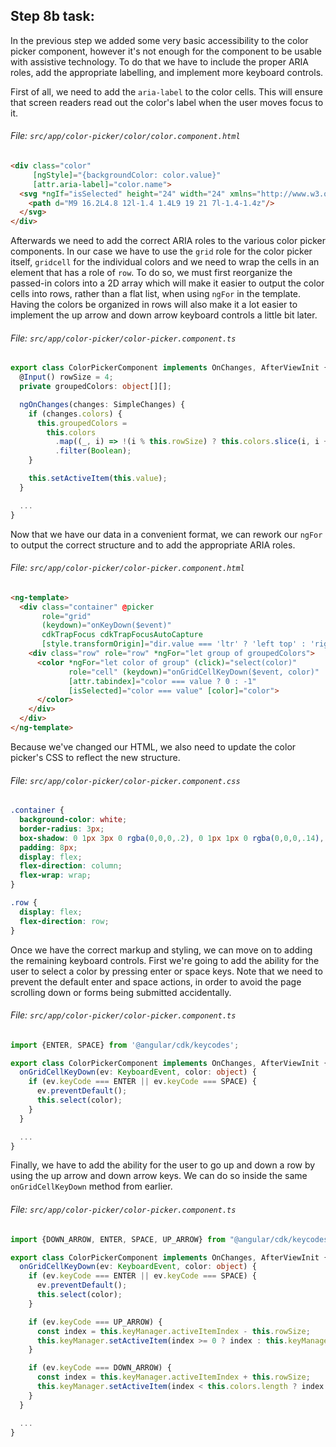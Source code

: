 ## Step 8b task:

In the previous step we added some very basic accessibility to the color picker component, however
it's not enough for the component to be usable with assistive technology. To do that we have to
include the proper ARIA roles, add the appropriate labelling, and implement more keyboard controls.

First of all, we need to add the `aria-label` to the color cells. This will ensure that screen
readers read out the color's label when the user moves focus to it.

###### File: `src/app/color-picker/color/color.component.html`

```html
<div class="color"
     [ngStyle]="{backgroundColor: color.value}"
     [attr.aria-label]="color.name">
  <svg *ngIf="isSelected" height="24" width="24" xmlns="http://www.w3.org/2000/svg">
    <path d="M9 16.2L4.8 12l-1.4 1.4L9 19 21 7l-1.4-1.4z"/>
  </svg>
</div>
```

Afterwards we need to add the correct ARIA roles to the various color picker components. In our case
we have to use the `grid` role for the color picker itself, `gridcell` for the individual colors
and we need to wrap the cells in an element that has a role of `row`. To do so, we must first
reorganize the passed-in colors into a 2D array which will make it easier to output the color
cells into rows, rather than a flat list, when using `ngFor` in the template. Having the colors
be organized in rows will also make it a lot easier to implement the up arrow and down arrow
keyboard controls a little bit later.

###### File: `src/app/color-picker/color-picker.component.ts`

```ts
export class ColorPickerComponent implements OnChanges, AfterViewInit {
  @Input() rowSize = 4;
  private groupedColors: object[][];

  ngOnChanges(changes: SimpleChanges) {
    if (changes.colors) {
      this.groupedColors =
        this.colors
          .map((_, i) => !(i % this.rowSize) ? this.colors.slice(i, i + this.rowSize) : null)
          .filter(Boolean);
    }

    this.setActiveItem(this.value);
  }

  ...
}
```

Now that we have our data in a convenient format, we can rework our `ngFor` to output the correct
structure and to add the appropriate ARIA roles.

###### File: `src/app/color-picker/color-picker.component.html`

```html
<ng-template>
  <div class="container" @picker
       role="grid"
       (keydown)="onKeyDown($event)"
       cdkTrapFocus cdkTrapFocusAutoCapture
       [style.transformOrigin]="dir.value === 'ltr' ? 'left top' : 'right top'">
    <div class="row" role="row" *ngFor="let group of groupedColors">
      <color *ngFor="let color of group" (click)="select(color)"
             role="cell" (keydown)="onGridCellKeyDown($event, color)"
             [attr.tabindex]="color === value ? 0 : -1"
             [isSelected]="color === value" [color]="color">
      </color>
    </div>
  </div>
</ng-template>
```

Because we've changed our HTML, we also need to update the color picker's CSS to reflect the new
structure.

###### File: `src/app/color-picker/color-picker.component.css`

```css
.container {
  background-color: white;
  border-radius: 3px;
  box-shadow: 0 1px 3px 0 rgba(0,0,0,.2), 0 1px 1px 0 rgba(0,0,0,.14), 0 2px 1px -1px rgba(0,0,0,.12);
  padding: 8px;
  display: flex;
  flex-direction: column;
  flex-wrap: wrap;
}

.row {
  display: flex;
  flex-direction: row;
}
```

Once we have the correct markup and styling, we can move on to adding the remaining keyboard
controls. First we're going to add the ability for the user to select a color by pressing enter
or space keys. Note that we need to prevent the default enter and space actions, in order to avoid
the page scrolling down or forms being submitted accidentally.

###### File: `src/app/color-picker/color-picker.component.ts`

```ts
import {ENTER, SPACE} from '@angular/cdk/keycodes';

export class ColorPickerComponent implements OnChanges, AfterViewInit {
  onGridCellKeyDown(ev: KeyboardEvent, color: object) {
    if (ev.keyCode === ENTER || ev.keyCode === SPACE) {
      ev.preventDefault();
      this.select(color);
    }
  }

  ...
}
```

Finally, we have to add the ability for the user to go up and down a row by using the up arrow and
down arrow keys. We can do so inside the same `onGridCellKeyDown` method from earlier.

###### File: `src/app/color-picker/color-picker.component.ts`

```ts
import {DOWN_ARROW, ENTER, SPACE, UP_ARROW} from "@angular/cdk/keycodes";

export class ColorPickerComponent implements OnChanges, AfterViewInit {
  onGridCellKeyDown(ev: KeyboardEvent, color: object) {
    if (ev.keyCode === ENTER || ev.keyCode === SPACE) {
      ev.preventDefault();
      this.select(color);
    }

    if (ev.keyCode === UP_ARROW) {
      const index = this.keyManager.activeItemIndex - this.rowSize;
      this.keyManager.setActiveItem(index >= 0 ? index : this.keyManager.activeItemIndex);
    }

    if (ev.keyCode === DOWN_ARROW) {
      const index = this.keyManager.activeItemIndex + this.rowSize;
      this.keyManager.setActiveItem(index < this.colors.length ? index : this.keyManager.activeItemIndex);
    }
  }

  ...
}
```
